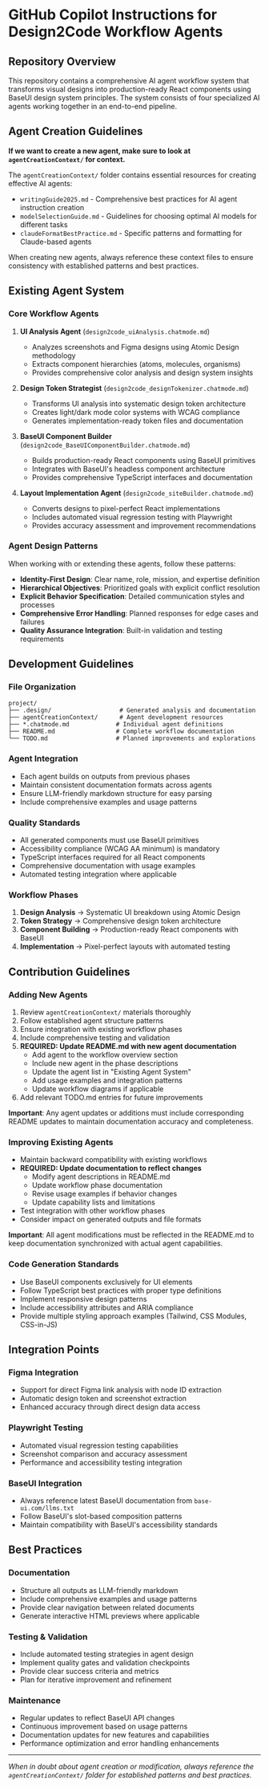 # GitHub Copilot Instructions for Design2Code Workflow Agents

## Repository Overview

This repository contains a comprehensive AI agent workflow system that transforms visual designs into production-ready React components using BaseUI design system principles. The system consists of four specialized AI agents working together in an end-to-end pipeline.

## Agent Creation Guidelines

**If we want to create a new agent, make sure to look at `agentCreationContext/` for context.**

The `agentCreationContext/` folder contains essential resources for creating effective AI agents:

- `writingGuide2025.md` - Comprehensive best practices for AI agent instruction creation
- `modelSelectionGuide.md` - Guidelines for choosing optimal AI models for different tasks
- `claudeFormatBestPractice.md` - Specific patterns and formatting for Claude-based agents

When creating new agents, always reference these context files to ensure consistency with established patterns and best practices.

## Existing Agent System

### Core Workflow Agents

1. **UI Analysis Agent** (`design2code_uiAnalysis.chatmode.md`)
   - Analyzes screenshots and Figma designs using Atomic Design methodology
   - Extracts component hierarchies (atoms, molecules, organisms)
   - Provides comprehensive color analysis and design system insights

2. **Design Token Strategist** (`design2code_designTokenizer.chatmode.md`)
   - Transforms UI analysis into systematic design token architecture
   - Creates light/dark mode color systems with WCAG compliance
   - Generates implementation-ready token files and documentation

3. **BaseUI Component Builder** (`design2code_BaseUIComponentBuilder.chatmode.md`)
   - Builds production-ready React components using BaseUI primitives
   - Integrates with BaseUI's headless component architecture
   - Provides comprehensive TypeScript interfaces and documentation

4. **Layout Implementation Agent** (`design2code_siteBuilder.chatmode.md`)
   - Converts designs to pixel-perfect React implementations
   - Includes automated visual regression testing with Playwright
   - Provides accuracy assessment and improvement recommendations

### Agent Design Patterns

When working with or extending these agents, follow these patterns:

- **Identity-First Design**: Clear name, role, mission, and expertise definition
- **Hierarchical Objectives**: Prioritized goals with explicit conflict resolution
- **Explicit Behavior Specification**: Detailed communication styles and processes
- **Comprehensive Error Handling**: Planned responses for edge cases and failures
- **Quality Assurance Integration**: Built-in validation and testing requirements

## Development Guidelines

### File Organization

```
project/
├── .design/                   # Generated analysis and documentation
├── agentCreationContext/      # Agent development resources
├── *.chatmode.md             # Individual agent definitions
├── README.md                 # Complete workflow documentation
└── TODO.md                   # Planned improvements and explorations
```

### Agent Integration

- Each agent builds on outputs from previous phases
- Maintain consistent documentation formats across agents
- Ensure LLM-friendly markdown structure for easy parsing
- Include comprehensive examples and usage patterns

### Quality Standards

- All generated components must use BaseUI primitives
- Accessibility compliance (WCAG AA minimum) is mandatory
- TypeScript interfaces required for all React components
- Comprehensive documentation with usage examples
- Automated testing integration where applicable

### Workflow Phases

1. **Design Analysis** → Systematic UI breakdown using Atomic Design
2. **Token Strategy** → Comprehensive design token architecture
3. **Component Building** → Production-ready React components with BaseUI
4. **Implementation** → Pixel-perfect layouts with automated testing

## Contribution Guidelines

### Adding New Agents

1. Review `agentCreationContext/` materials thoroughly
2. Follow established agent structure patterns
3. Ensure integration with existing workflow phases
4. Include comprehensive testing and validation
5. **REQUIRED: Update README.md with new agent documentation**
   - Add agent to the workflow overview section
   - Include new agent in the phase descriptions
   - Update the agent list in "Existing Agent System"
   - Add usage examples and integration patterns
   - Update workflow diagrams if applicable
6. Add relevant TODO.md entries for future improvements

**Important**: Any agent updates or additions must include corresponding README updates to maintain documentation accuracy and completeness.

### Improving Existing Agents

- Maintain backward compatibility with existing workflows
- **REQUIRED: Update documentation to reflect changes**
  - Modify agent descriptions in README.md
  - Update workflow phase documentation
  - Revise usage examples if behavior changes
  - Update capability lists and limitations
- Test integration with other workflow phases
- Consider impact on generated outputs and file formats

**Important**: All agent modifications must be reflected in the README.md to keep documentation synchronized with actual agent capabilities.

### Code Generation Standards

- Use BaseUI components exclusively for UI elements
- Follow TypeScript best practices with proper type definitions
- Implement responsive design patterns
- Include accessibility attributes and ARIA compliance
- Provide multiple styling approach examples (Tailwind, CSS Modules, CSS-in-JS)

## Integration Points

### Figma Integration

- Support for direct Figma link analysis with node ID extraction
- Automatic design token and screenshot extraction
- Enhanced accuracy through direct design data access

### Playwright Testing

- Automated visual regression testing capabilities
- Screenshot comparison and accuracy assessment
- Performance and accessibility testing integration

### BaseUI Integration

- Always reference latest BaseUI documentation from `base-ui.com/llms.txt`
- Follow BaseUI's slot-based composition patterns
- Maintain compatibility with BaseUI's accessibility standards

## Best Practices

### Documentation

- Structure all outputs as LLM-friendly markdown
- Include comprehensive examples and usage patterns
- Provide clear navigation between related documents
- Generate interactive HTML previews where applicable

### Testing & Validation

- Include automated testing strategies in agent design
- Implement quality gates and validation checkpoints
- Provide clear success criteria and metrics
- Plan for iterative improvement and refinement

### Maintenance

- Regular updates to reflect BaseUI API changes
- Continuous improvement based on usage patterns
- Documentation updates for new features and capabilities
- Performance optimization and error handling enhancements

---

*When in doubt about agent creation or modification, always reference the `agentCreationContext/` folder for established patterns and best practices.*
